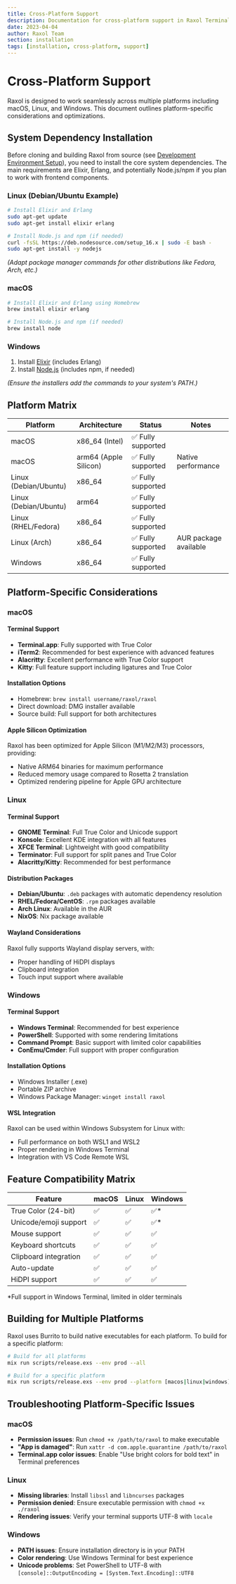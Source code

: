 ```yaml
---
title: Cross-Platform Support
description: Documentation for cross-platform support in Raxol Terminal Emulator
date: 2023-04-04
author: Raxol Team
section: installation
tags: [installation, cross-platform, support]
---
```


# Cross-Platform Support

Raxol is designed to work seamlessly across multiple platforms including macOS, Linux, and Windows. This document outlines platform-specific considerations and optimizations.

## System Dependency Installation

Before cloning and building Raxol from source (see [Development Environment Setup](DevelopmentSetup.md)), you need to install the core system dependencies. The main requirements are Elixir, Erlang, and potentially Node.js/npm if you plan to work with frontend components.

### Linux (Debian/Ubuntu Example)

```bash
# Install Elixir and Erlang
sudo apt-get update
sudo apt-get install elixir erlang

# Install Node.js and npm (if needed)
curl -fsSL https://deb.nodesource.com/setup_16.x | sudo -E bash -
sudo apt-get install -y nodejs
```

_(Adapt package manager commands for other distributions like Fedora, Arch, etc.)_

### macOS

```bash
# Install Elixir and Erlang using Homebrew
brew install elixir erlang

# Install Node.js and npm (if needed)
brew install node
```

### Windows

1. Install [Elixir](https://elixir-lang.org/install.html#windows) (includes Erlang)
2. Install [Node.js](https://nodejs.org/en/download/) (includes npm, if needed)

_(Ensure the installers add the commands to your system's PATH.)_

## Platform Matrix

| Platform              | Architecture          | Status             | Notes                 |
| --------------------- | --------------------- | ------------------ | --------------------- |
| macOS                 | x86_64 (Intel)        | ✅ Fully supported |                       |
| macOS                 | arm64 (Apple Silicon) | ✅ Fully supported | Native performance    |
| Linux (Debian/Ubuntu) | x86_64                | ✅ Fully supported |                       |
| Linux (Debian/Ubuntu) | arm64                 | ✅ Fully supported |                       |
| Linux (RHEL/Fedora)   | x86_64                | ✅ Fully supported |                       |
| Linux (Arch)          | x86_64                | ✅ Fully supported | AUR package available |
| Windows               | x86_64                | ✅ Fully supported |                       |

## Platform-Specific Considerations

### macOS

#### Terminal Support

- **Terminal.app**: Fully supported with True Color
- **iTerm2**: Recommended for best experience with advanced features
- **Alacritty**: Excellent performance with True Color support
- **Kitty**: Full feature support including ligatures and True Color

#### Installation Options

- Homebrew: `brew install username/raxol/raxol`
- Direct download: DMG installer available
- Source build: Full support for both architectures

#### Apple Silicon Optimization

Raxol has been optimized for Apple Silicon (M1/M2/M3) processors, providing:

- Native ARM64 binaries for maximum performance
- Reduced memory usage compared to Rosetta 2 translation
- Optimized rendering pipeline for Apple GPU architecture

### Linux

#### Terminal Support

- **GNOME Terminal**: Full True Color and Unicode support
- **Konsole**: Excellent KDE integration with all features
- **XFCE Terminal**: Lightweight with good compatibility
- **Terminator**: Full support for split panes and True Color
- **Alacritty/Kitty**: Recommended for best performance

#### Distribution Packages

- **Debian/Ubuntu**: `.deb` packages with automatic dependency resolution
- **RHEL/Fedora/CentOS**: `.rpm` packages available
- **Arch Linux**: Available in the AUR
- **NixOS**: Nix package available

#### Wayland Considerations

Raxol fully supports Wayland display servers, with:

- Proper handling of HiDPI displays
- Clipboard integration
- Touch input support where available

### Windows

#### Terminal Support

- **Windows Terminal**: Recommended for best experience
- **PowerShell**: Supported with some rendering limitations
- **Command Prompt**: Basic support with limited color capabilities
- **ConEmu/Cmder**: Full support with proper configuration

#### Installation Options

- Windows Installer (.exe)
- Portable ZIP archive
- Windows Package Manager: `winget install raxol`

#### WSL Integration

Raxol can be used within Windows Subsystem for Linux with:

- Full performance on both WSL1 and WSL2
- Proper rendering in Windows Terminal
- Integration with VS Code Remote WSL

## Feature Compatibility Matrix

| Feature               | macOS | Linux | Windows |
| --------------------- | ----- | ----- | ------- |
| True Color (24-bit)   | ✅    | ✅    | ✅\*    |
| Unicode/emoji support | ✅    | ✅    | ✅\*    |
| Mouse support         | ✅    | ✅    | ✅      |
| Keyboard shortcuts    | ✅    | ✅    | ✅      |
| Clipboard integration | ✅    | ✅    | ✅      |
| Auto-update           | ✅    | ✅    | ✅      |
| HiDPI support         | ✅    | ✅    | ✅      |

\*Full support in Windows Terminal, limited in older terminals

## Building for Multiple Platforms

Raxol uses Burrito to build native executables for each platform. To build for a specific platform:

```bash
# Build for all platforms
mix run scripts/release.exs --env prod --all

# Build for a specific platform
mix run scripts/release.exs --env prod --platform [macos|linux|windows]
```

## Troubleshooting Platform-Specific Issues

### macOS

- **Permission issues**: Run `chmod +x /path/to/raxol` to make executable
- **"App is damaged"**: Run `xattr -d com.apple.quarantine /path/to/raxol`
- **Terminal.app color issues**: Enable "Use bright colors for bold text" in Terminal preferences

### Linux

- **Missing libraries**: Install `libssl` and `libncurses` packages
- **Permission denied**: Ensure executable permission with `chmod +x ./raxol`
- **Rendering issues**: Verify your terminal supports UTF-8 with `locale`

### Windows

- **PATH issues**: Ensure installation directory is in your PATH
- **Color rendering**: Use Windows Terminal for best experience
- **Unicode problems**: Set PowerShell to UTF-8 with `[console]::OutputEncoding = [System.Text.Encoding]::UTF8`
